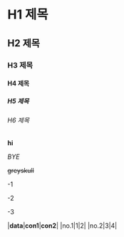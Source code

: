 # H1 제목
## H2 제목  
### H3 제목
#### H4 제목
##### H5 제목
###### H6 제목
__hi__

_BYE_

~~greyskull~~

-1

-2

-3

|__data__|__con1__|__con2__|
|no.1|1|2|
|no.2|3|4|
